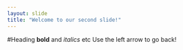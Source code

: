```yaml
---
layout: slide
title: "Welcome to our second slide!"
---
```

#Heading
**bold** and *italics* etc
Use the left arrow to go back!
